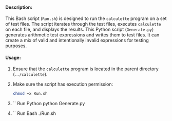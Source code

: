 
#### Description:
This Bash script (`Run.sh`) is designed to run the `calculette` program on a set of test files. The script iterates through the test files, executes `calculette` on each file, and displays the results.
This Python script (`Generate.py`) generates arithmetic test expressions and writes them to test files. It can create a mix of valid and intentionally invalid expressions for testing purposes.

#### Usage:
1. Ensure that the `calculette` program is located in the parent directory (`../calculette`).
2. Make sure the script has execution permission:
   ```bash
   chmod +x Run.sh
3. `` Run Python
   python Generate.py
   
3. `` Run Bash 
   ./Run.sh
